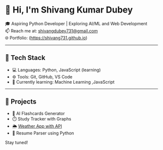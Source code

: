 # 👋 Hi, I'm Shivang Kumar Dubey

🎓 Aspiring Python Developer | Exploring AI/ML and Web Development  
📫 Reach me at: [shivangdubey731@gmail.com](mailto:shivangdubey731@gmail.com)  
🌐 Portfolio: (https://shivang731.github.io)

---

## 🚀 Tech Stack
- 💻 Languages: Python,  JavaScript (learning)
- ⚙️ Tools: Git, GitHub, VS Code
- 🌱 Currently learning: Machine Learning ,JavaScript



---

## 📂 Projects 
- 🧠 AI Flashcards Generator  
- ⏱️ Study Tracker with Graphs  
- 🌦️ [Weather App with API](https://github.com/Shivang731/weather-app)
- 🧾 Resume Parser using Python

Stay tuned!
